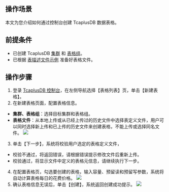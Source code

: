 ## 操作场景
本文为您介绍如何通过控制台创建 TcaplusDB 数据表格。

##  前提条件
- 已创建 TcaplusDB [集群](https://intl.cloud.tencent.com/zh/document/product/1016/32714) 和 [表格组](https://intl.cloud.tencent.com/zh/document/product/1016/32716)。
- 已根据 [表描述文件示例](https://intl.cloud.tencent.com/zh/document/product/1016/36560) 准备好表格文件。


## 操作步骤
1. 登录 [TcaplusDB 控制台](https://console.cloud.tencent.com/tcaplusdb/table)，在左侧导航选择【表格列表】页，单击【新建表格】。
2. 在新建表格页面，配置表格信息。
 - **集群、表格组**：选择目标集群和表格组。
 - **表格文件**：从本地上传或从已经上传过的历史文件中选择表定义文件，用户可以同时选择新上传和已上传的历史文件来创建表格，不能上传或选择同名文件。
![](https://main.qcloudimg.com/raw/5621a15042a9d73b4364fe19b9a9268b.png)

3. 单击【下一步】，系统将校验用户选定的表格定义文件，
 - 校验不通过，将返回错误，请根据错误提示修改文件后重新上传。
 - 校验通过，将显示文件中定义的表格元信息，请继续执行下一步。
4. 在配置表格页，勾选要创建的表格，输入容量、预留读和预留写参数，系统将自动计算表格每日的花费价格。
![](https://main.qcloudimg.com/raw/32aa5c8a292df17249a62e88b6fca4e6.png)
5. 确认表格信息无误后，单击【创建】，系统返回创建成功提示。
![](https://main.qcloudimg.com/raw/7a39640da609a65df7040fc9c1d7be3d.png)
